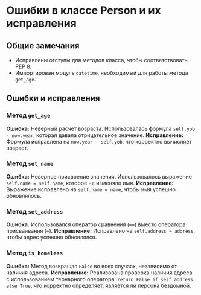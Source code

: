 # Ошибки в классе Person и их исправления
## Общие замечания
- Исправлены отступы для методов класса, чтобы соответствовать PEP 8.
- Импортирован модуль `datetime`, необходимый для работы метода `get_age`.
## Ошибки и исправления
### Метод `get_age`
**Ошибка:** Неверный расчет возраста. Использовалась формула `self.yob - now.year`, которая давала отрицательное значение.
**Исправление:** Формула исправлена на `now.year - self.yob`, что корректно вычисляет возраст.
### Метод `set_name`
**Ошибка:** Неверное присвоение значения. Использовалось выражение `self.name = self.name`, которое не изменяло имя.
**Исправление:** Выражение исправлено на `self.name = name`, чтобы имя успешно обновлялось.
### Метод `set_address`
**Ошибка:** Использовался оператор сравнения (`==`) вместо оператора присваивания (`=`).
**Исправление:** Исправлено на `self.address = address`, чтобы адрес успешно обновлялся.
### Метод `is_homeless`
**Ошибка:** Метод возвращал `False` во всех случаях, независимо от наличия адреса.
**Исправление:** Реализована проверка наличия адреса с использованием тернарного оператора: `return False if self.address else True`, что корректно определяет, является ли персона бездомной.